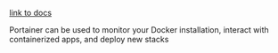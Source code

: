 [link to docs](https://earthly.dev/blog/portainer-for-docker-container-management/)

Portainer can be used to monitor your Docker installation, interact with containerized apps, and deploy new stacks 
